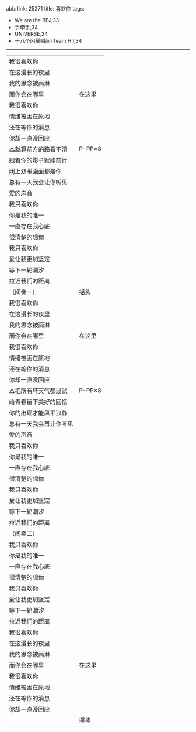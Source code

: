 abbrlink: 25271
title: 喜欢你
tags:
  - We are the BEJ,33
  - 手牵手,34
  - UNIVERSE,34
  - 十八个闪耀瞬间-Team HII,34
---
|      |      |
|--|--|
|我很喜欢你|      |
|在这漫长的夜里|      |
|我的思念被雨淋|      |
|而你会在哪里|在这里|
|我很喜欢你|      |
|情绪被困在原地|      |
|还在等你的消息|      |
|你却一直没回应|      |
|△就算前方的路看不清|P-PP×8|
|跟着你的影子就能前行|      |
|闭上双眼画面都是你|      |
|总有一天我会让你听见|      |
|爱的声音|      |
|我只喜欢你|      |
|你是我的唯一|      |
|一直存在我心底|      |
|很清楚的想你|      |
|我只喜欢你|      |
|爱让我更加坚定|      |
|等下一轮潮汐|      |
|拉近我们的距离|      |
|（间奏一）|摇头|
|我很喜欢你|      |
|在这漫长的夜里|      |
|我的思念被雨淋|      |
|而你会在哪里|在这里|
|我很喜欢你|      |
|情绪被困在原地|      |
|还在等你的消息|      |
|你却一直没回应|      |
|△把所有坏天气都过滤|P-PP×8|
|给青春留下美好的回忆|      |
|你的出现才能风平浪静|      |
|总有一天我会再让你听见|      |
|爱的声音|      |
|我只喜欢你|      |
|你是我的唯一|      |
|一直存在我心底|      |
|很清楚的想你|      |
|我只喜欢你|      |
|爱让我更加坚定|      |
|等下一轮潮汐|      |
|拉近我们的距离|      |
|（间奏二）|      |
|我只喜欢你|      |
|你是我的唯一|      |
|一直存在我心底|      |
|很清楚的想你|      |
|我只喜欢你|      |
|爱让我更加坚定|      |
|等下一轮潮汐|      |
|拉近我们的距离|      |
|我很喜欢你|      |
|在这漫长的夜里|      |
|我的思念被雨淋|      |
|而你会在哪里|在这里|
|我很喜欢你|      |
|情绪被困在原地|      |
|还在等你的消息|      |
|你却一直没回应|      |
|      |挥棒|
